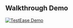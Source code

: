 ## Walkthrough Demo

[![TestEase Demo](http://img.youtube.com/vi/w7md2cRCoKw/0.jpg)](http://www.youtube.com/watch?v=w7md2cRCoKw "TeasEase Demo")

